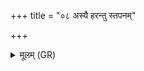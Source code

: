 +++
title = "०८ अस्यै हरन्तु स्तपनम्"

+++
<details><summary>मूलम् (GR)</summary>

अस्यै हरन्तु स्तपनं ब्राह्मणा  
अवीरघ्नीर् उद् अचन्त्व् आपः ।  
अर्यम्णो अग्निं पर्य् एतु क्षिप्रं  
प्रतीक्षन्ते श्वशुरो देवरश् च ॥
</details>